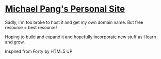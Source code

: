 # [Michael Pang's Personal Site](https://pjymicahel.github.io)

Sadly, I'm too broke to host it and get my own domain name. But free resource = best resource!

Hoping to build and expand it and hopefully incorporate new stuff as I learn and grow.

Inspired from Forty by HTML5 UP



